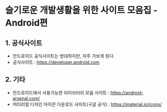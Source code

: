 # 슬기로운 개발생활을 위한 사이트 모음집 - Android편

## 1. 공식사이트
 - 안드로이드 공식사이트는 방대하지만, 자주 가보게 된다.
 - 공식사이트 : https://developer.android.com

## 2. 기타
 - 안드로이드에서 사용가능한 라이브러리 모음 사이트 : https://android-arsenal.com/
 - 머티리얼 디자인 아이콘 다운로드 사이트(구글 공식) : https://material.io/icons/

